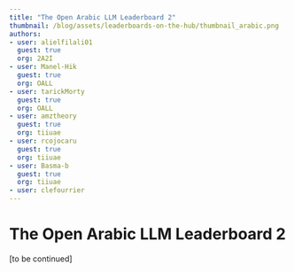 ```yaml
---
title: "The Open Arabic LLM Leaderboard 2"
thumbnail: /blog/assets/leaderboards-on-the-hub/thumbnail_arabic.png
authors:
- user: alielfilali01
  guest: true
  org: 2A2I
- user: Manel-Hik
  guest: true
  org: OALL
- user: tarickMorty
  guest: true
  org: OALL
- user: amztheory
  guest: true
  org: tiiuae
- user: rcojocaru
  guest: true
  org: tiiuae
- user: Basma-b
  guest: true
  org: tiiuae
- user: clefourrier
---
```


# The Open Arabic LLM Leaderboard 2

[to be continued]
